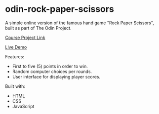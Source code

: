 # odin-rock-paper-scissors

A simple online version of the famous hand game "Rock Paper Scissors", built as part of The Odin Project.

[Course Project Link](https://www.theodinproject.com/lessons/foundations-rock-paper-scissors)

[Live Demo](https://manalangjcm.github.io/odin-rock-paper-scissors/)

Features:
- First to five (5) points in order to win.
- Random computer choices per rounds.
- User interface for displaying player scores.

Built with:
- HTML
- CSS
- JavaScript
